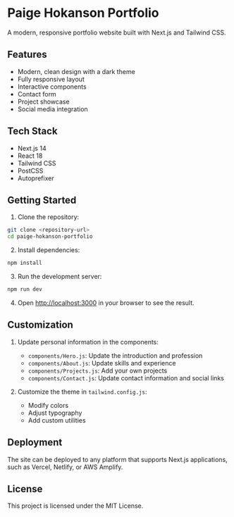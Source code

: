 # Paige Hokanson Portfolio

A modern, responsive portfolio website built with Next.js and Tailwind CSS.

## Features

- Modern, clean design with a dark theme
- Fully responsive layout
- Interactive components
- Contact form
- Project showcase
- Social media integration

## Tech Stack

- Next.js 14
- React 18
- Tailwind CSS
- PostCSS
- Autoprefixer

## Getting Started

1. Clone the repository:
```bash
git clone <repository-url>
cd paige-hokanson-portfolio
```

2. Install dependencies:
```bash
npm install
```

3. Run the development server:
```bash
npm run dev
```

4. Open [http://localhost:3000](http://localhost:3000) in your browser to see the result.

## Customization

1. Update personal information in the components:
   - `components/Hero.js`: Update the introduction and profession
   - `components/About.js`: Update skills and experience
   - `components/Projects.js`: Add your own projects
   - `components/Contact.js`: Update contact information and social links

2. Customize the theme in `tailwind.config.js`:
   - Modify colors
   - Adjust typography
   - Add custom utilities

## Deployment

The site can be deployed to any platform that supports Next.js applications, such as Vercel, Netlify, or AWS Amplify.

## License

This project is licensed under the MIT License. 